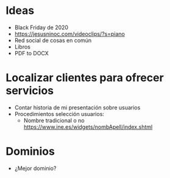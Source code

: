 # Ideas
- Black Friday de 2020
- https://jesusninoc.com/videoclips/?s=piano
- Red social de cosas en común
- Libros
- PDF to DOCX

# Localizar clientes para ofrecer servicios
- Contar historia de mi presentación sobre usuarios
- Procedimientos selección usuarios:
  - Nombre tradicional o no https://www.ine.es/widgets/nombApell/index.shtml

# Dominios
- ¿Mejor dominio?
